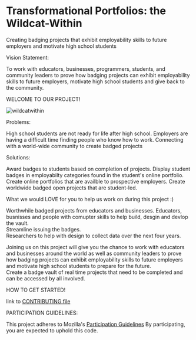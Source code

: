 # Transformational Portfolios: the Wildcat-Within
Creating badging projects that exhibit employability skills to future employers and motivate high school students  

Vision Statement:

To work with educators, businesses, programmers, students, and community leaders to prove how badging projects can exhibit employability skills to future employers, motivate high school students and give back to the community.


WELCOME TO OUR PROJECT!

![wildcatwithin](https://cloud.githubusercontent.com/assets/20770547/19828530/96812c0a-9d95-11e6-9549-3b374850e483.jpg)


Problems:

High school students are not ready for life after high school. 
Employers are having a difficult time finding people who know how to work. 
Connecting with a world-wide community to create badged projects


Solutions:

Award badges to students based on completion of projects.
Display student badges in employabilty categories found in the student's online portfolio.
Create online portfolios that are availble to prospective employers.
Create worldwide badged open projects that are student-led.


What we would LOVE for you to help us work on during this project :)

Worthwhile badged projects from educators and businesses. 
Educators, busnisses and people with comupter skills to help build, desgin and devlop the vault.  
Streamline issuing the badges.  
Researchers to help with design to collect data over the next four years.


Joining us on this project will give you the chance to 
work with educators and businesses around the world as well as community leaders to prove how badging projects can exhibit employability skills to future employers and motivate high school students to prepare for the future.  
Create a badge vault of real time projects that need to be completed and can be accessed by all involved. 
 
HOW TO GET STARTED!

link to [CONTRIBUTING file](https://github.com/jperdue62/Wildcat-Within/blob/master/CONTRIBUTING.md)





PARTICIPATION GUIDELINES:

This project adheres to Mozilla's [Participation Guidelines](https://www.mozilla.org/en-US/about/governance/policies/participation/) By participating, you are expected to uphold this code. 




